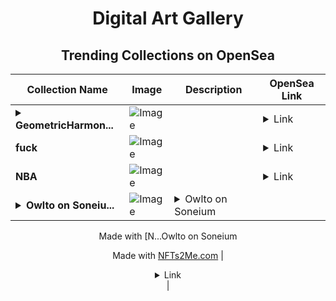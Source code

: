 <div align="center">

# Digital Art Gallery

## Trending Collections on OpenSea

| Collection Name                       | Image                                                                                     | Description                       | OpenSea Link                                                                                          |
|---------------------------------------|-------------------------------------------------------------------------------------------|-----------------------------------|--------------------------------------------------------------------------------------------------------|
| **<details><summary>GeometricHarmon...</summary>GeometricHarmony</details>** | ![Image](https://raw.seadn.io/files/91a8fed53740090e73680857623894b0.svg?w=200&auto=format) |  | <details><summary>Link</summary>[GeometricHarmony](https://opensea.io/collection/geometricharmony-226)</details> |
| **fuck** | ![Image](https://i.seadn.io/s/raw/files/20c7a4b6d9e1aade471d0f53a92887bd.png?w=500&auto=format?w=200&auto=format) |  | <details><summary>Link</summary>[fuck](https://opensea.io/collection/fuck-66)</details> |
| **NBA** | ![Image](https://raw.seadn.io/files/e5bb4751df6f7f9a083e682b1aa17ef3.svg?w=200&auto=format) |  | <details><summary>Link</summary>[NBA](https://opensea.io/collection/nba-73)</details> |
| **<details><summary>Owlto on Soneiu...</summary>Owlto on Soneium</details>** | ![Image](https://i.seadn.io/s/raw/files/3cef0d48d6a1351447df730332083f9b.jpg?w=500&auto=format?w=200&auto=format) | <details><summary>Owlto on Soneium

Made with [N...</summary>Owlto on Soneium

Made with [NFTs2Me.com](https://nfts2me.com/)</details> | <details><summary>Link</summary>[Owlto on Soneium](https://opensea.io/collection/owlto-on-soneium)</details> |

</div>